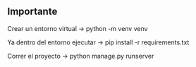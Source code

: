 ## Importante

Crear un entorno virtual -> python -m venv venv

Ya dentro del entorno ejecutar -> pip install -r requirements.txt

Correr el proyecto -> python manage.py runserver
